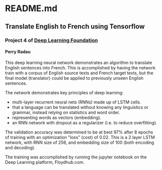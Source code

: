 # README.md
## Translate English to French using Tensorflow
### Project 4 of [Deep Learning Foundation](https://www.udacity.com/course/deep-learning-nanodegree-foundation--nd101)
#### Perry Radau
This deep learning neural network demonstrates an algorithm to translate English sentences into French. This is accomplished by having the network train with a corpus of English source texts and French target texts, but the final model (translator) could be applied to previously unseen English sentences.


The network demonstrates key principles of deep learning:

* multi-layer recurrent neural nets (RNNs) made up of LSTM cells.
* that a language can be translated without knowing any linguistics or grammar, instead relying on statistics and word order.
* representing words as vectors (embedding).
* an RNN network with dropout as a regularizer (i.e. to reduce overfitting).


The validation accuracy was determined to be at best 97% after 8 epochs of training with an optimization "loss" (cost) of 0.02.
This is a 2 layer LSTM network, with RNN size of 256, and embedding size of 100 (both encoding and decoding). 

The training was accomplished by running the jupyter notebook on the Deep Learning platform, Floydhub.com.
